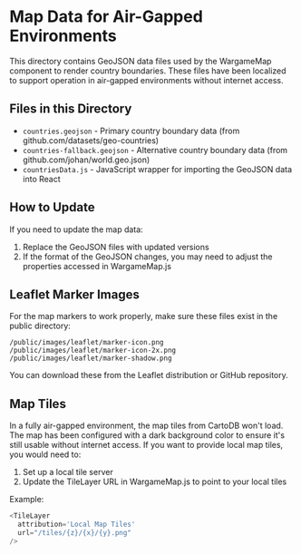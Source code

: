 # Map Data for Air-Gapped Environments

This directory contains GeoJSON data files used by the WargameMap component to render country boundaries. These files have been localized to support operation in air-gapped environments without internet access.

## Files in this Directory

- `countries.geojson` - Primary country boundary data (from github.com/datasets/geo-countries)
- `countries-fallback.geojson` - Alternative country boundary data (from github.com/johan/world.geo.json)
- `countriesData.js` - JavaScript wrapper for importing the GeoJSON data into React

## How to Update

If you need to update the map data:

1. Replace the GeoJSON files with updated versions
2. If the format of the GeoJSON changes, you may need to adjust the properties accessed in WargameMap.js

## Leaflet Marker Images

For the map markers to work properly, make sure these files exist in the public directory:

```
/public/images/leaflet/marker-icon.png
/public/images/leaflet/marker-icon-2x.png
/public/images/leaflet/marker-shadow.png
```

You can download these from the Leaflet distribution or GitHub repository.

## Map Tiles

In a fully air-gapped environment, the map tiles from CartoDB won't load. The map has been configured with a dark background color to ensure it's still usable without internet access. If you want to provide local map tiles, you would need to:

1. Set up a local tile server
2. Update the TileLayer URL in WargameMap.js to point to your local tiles

Example:
```javascript
<TileLayer
  attribution='Local Map Tiles'
  url="/tiles/{z}/{x}/{y}.png"
/>
``` 
